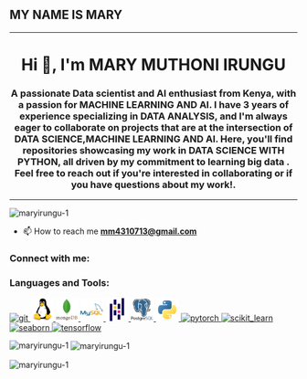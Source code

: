 ## MY NAME IS MARY 
***
<h1 align="center">Hi 👋, I'm MARY MUTHONI IRUNGU</h1>
<h3 align="center">A passionate Data scientist and AI enthusiast from Kenya, with a passion for MACHINE LEARNING AND AI. I have 3 years of experience specializing in DATA ANALYSIS, and I'm always eager to collaborate on projects that are at the intersection of DATA SCIENCE,MACHINE LEARNING AND AI. Here, you'll find repositories showcasing my work in DATA SCIENCE WITH PYTHON, all driven by my commitment to learning big data . Feel free to reach out if you're interested in collaborating or if you have questions about my work!.</h3>

***


<p align="left"> <img src="https://komarev.com/ghpvc/?username=maryirungu-1&label=Profile%20views&color=0e75b6&style=flat" alt="maryirungu-1" /> </p>

- 📫 How to reach me **mm4310713@gmail.com**

<h3 align="left">Connect with me:</h3>
<p align="left">
</p>

<h3 align="left">Languages and Tools:</h3>
<p align="left"> <a href="https://git-scm.com/" target="_blank" rel="noreferrer"> <img src="https://www.vectorlogo.zone/logos/git-scm/git-scm-icon.svg" alt="git" width="40" height="40"/> </a> <a href="https://www.linux.org/" target="_blank" rel="noreferrer"> <img src="https://raw.githubusercontent.com/devicons/devicon/master/icons/linux/linux-original.svg" alt="linux" width="40" height="40"/> </a> <a href="https://www.mongodb.com/" target="_blank" rel="noreferrer"> <img src="https://raw.githubusercontent.com/devicons/devicon/master/icons/mongodb/mongodb-original-wordmark.svg" alt="mongodb" width="40" height="40"/> </a> <a href="https://www.mysql.com/" target="_blank" rel="noreferrer"> <img src="https://raw.githubusercontent.com/devicons/devicon/master/icons/mysql/mysql-original-wordmark.svg" alt="mysql" width="40" height="40"/> </a> <a href="https://pandas.pydata.org/" target="_blank" rel="noreferrer"> <img src="https://raw.githubusercontent.com/devicons/devicon/2ae2a900d2f041da66e950e4d48052658d850630/icons/pandas/pandas-original.svg" alt="pandas" width="40" height="40"/> </a> <a href="https://www.postgresql.org" target="_blank" rel="noreferrer"> <img src="https://raw.githubusercontent.com/devicons/devicon/master/icons/postgresql/postgresql-original-wordmark.svg" alt="postgresql" width="40" height="40"/> </a> <a href="https://www.python.org" target="_blank" rel="noreferrer"> <img src="https://raw.githubusercontent.com/devicons/devicon/master/icons/python/python-original.svg" alt="python" width="40" height="40"/> </a> <a href="https://pytorch.org/" target="_blank" rel="noreferrer"> <img src="https://www.vectorlogo.zone/logos/pytorch/pytorch-icon.svg" alt="pytorch" width="40" height="40"/> </a> <a href="https://scikit-learn.org/" target="_blank" rel="noreferrer"> <img src="https://upload.wikimedia.org/wikipedia/commons/0/05/Scikit_learn_logo_small.svg" alt="scikit_learn" width="40" height="40"/> </a> <a href="https://seaborn.pydata.org/" target="_blank" rel="noreferrer"> <img src="https://seaborn.pydata.org/_images/logo-mark-lightbg.svg" alt="seaborn" width="40" height="40"/> </a> <a href="https://www.tensorflow.org" target="_blank" rel="noreferrer"> <img src="https://www.vectorlogo.zone/logos/tensorflow/tensorflow-icon.svg" alt="tensorflow" width="40" height="40"/> </a> </p>

<p><img align="left" src="https://github-readme-stats.vercel.app/api/top-langs?username=maryirungu-1&show_icons=true&locale=en&layout=compact" alt="maryirungu-1" /></p>

<p>&nbsp;<img align="center" src="https://github-readme-stats.vercel.app/api?username=maryirungu-1&show_icons=true&locale=en" alt="maryirungu-1" /></p>

<p><img align="center" src="https://github-readme-streak-stats.herokuapp.com/?user=maryirungu-1&" alt="maryirungu-1" /></p>

